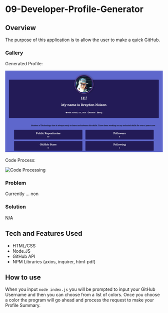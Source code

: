 # 09-Developer-Profile-Generator

## Overview

The purpose of this application is to allow the user to make a quick GitHub.

### Gallery

Generated Profile:

![Code Result](./imgs/dev-profile-view.jpg "Picture of Generated Profile")

Code Process:

![Code Processing](./imgs/code-process.gif "Picture of code processing")

### Problem

Currently ... non

### Solution

N/A

## Tech and Features Used

* HTML/CSS
* Node.JS
* GitHub API
* NPM Libraries (axios, inquirer, html-pdf)

## How to use

When you input `node index.js` you will be prompted to input your GitHub Username and then you can choose from a list of colors. Once you choose a color the program will go ahead and process the request to make your Profile Summary.

